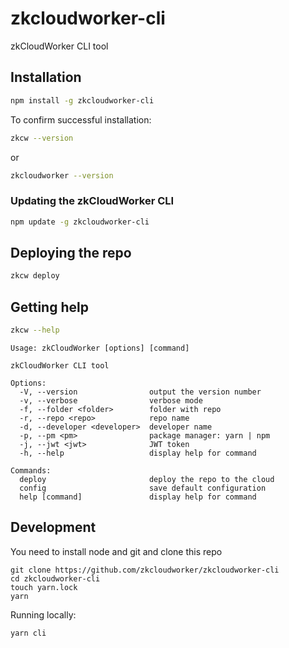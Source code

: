 # zkcloudworker-cli

zkCloudWorker CLI tool

## Installation

```sh
npm install -g zkcloudworker-cli
```

To confirm successful installation:

```sh
zkcw --version
```

or

```sh
zkcloudworker --version
```

### Updating the zkCloudWorker CLI

```sh
npm update -g zkcloudworker-cli
```

## Deploying the repo

```sh
zkcw deploy
```

## Getting help

```sh
zkcw --help
```

```
Usage: zkCloudWorker [options] [command]

zkCloudWorker CLI tool

Options:
  -V, --version                output the version number
  -v, --verbose                verbose mode
  -f, --folder <folder>        folder with repo
  -r, --repo <repo>            repo name
  -d, --developer <developer>  developer name
  -p, --pm <pm>                package manager: yarn | npm
  -j, --jwt <jwt>              JWT token
  -h, --help                   display help for command

Commands:
  deploy                       deploy the repo to the cloud
  config                       save default configuration
  help [command]               display help for command

```

## Development

You need to install node and git
and clone this repo

```
git clone https://github.com/zkcloudworker/zkcloudworker-cli
cd zkcloudworker-cli
touch yarn.lock
yarn
```

Running locally:

```
yarn cli
```
